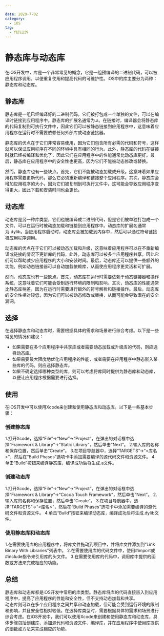 ```yaml
---
 
date: 2020-7-02
category:
  - iOS
tag:
  - 代码之外
---
```


# 静态库与动态库

在iOS开发中，库是一个非常常见的概念，它是一组预编译的二进制代码，可以被应用程序调用，以便重复使用和提高代码的可维护性。iOS中的库主要分为两种：静态库和动态库。

## 静态库

静态库是一组已经编译好的二进制代码，它们被打包成一个单独的文件，可以在编译时链接到应用程序中。静态库的扩展名通常为.a。在链接时，编译器会将静态库的代码复制到可执行文件中，因此它们可以被静态链接到应用程序中，这意味着应用程序在运行时不需要依赖任何外部库或动态链接器。<br>

静态库的优点在于它们非常容易使用，因为它们包含所有必需的代码和符号，这样就可以保证应用程序在不同的环境中具有相同的行为。此外，静态库的代码在链接时就已经被编译和优化了，因此它们在应用程序中的性能通常比动态库更好。最后，静态库在应用程序中的安全性也更高，因为它们不能被动态修改或替换。<br>

然而，静态库也有一些缺点。首先，它们不能被动态加载或升级，这意味着如果应用程序需要更新代码，那么它必须重新编译和链接整个应用程序。其次，静态库会增加应用程序的大小，因为它们被复制到可执行文件中，这可能会导致应用程序变得更大，因此下载和安装时间也会更长。

## 动态库

动态库是另一种库类型，它们也被编译成二进制代码，但是它们被单独打包成一个文件，可以在运行时被动态加载和链接到应用程序中。动态库的扩展名通常为.dylib。当应用程序启动时，动态库会被加载到内存中，然后可以通过符号链接被应用程序调用。<br>

动态库的优点在于它们可以被动态加载和升级，这意味着应用程序可以在不重新编译或链接的情况下更新库的代码。此外，动态库可以被多个应用程序共享，因此它们可以帮助减少应用程序的大小和安装时间。最后，动态库还可以提供一些额外的功能，例如动态链接器可以自动加载依赖库，从而使应用程序更灵活和可扩展。<br>

然而，动态库也有一些缺点。首先，动态库在运行时需要依赖于动态链接器和操作系统，这意味着它们可能会受到运行环境的限制和影响。其次，动态库的性能通常比静态库稍差，因为在运行时需要进行额外的符号解析和链接操作。最后，动态库的安全性相对较低，因为它们可以被动态修改或替换，从而可能会导致潜在的安全漏洞。

## 选择

在选择静态库和动态库时，需要根据具体的需求和场景进行综合考虑。以下是一些常见的情况和建议：

- 如果需要在多个应用程序中共享库或者需要动态加载或升级库的代码，则应选择动态库。
- 如果需要最大限度地优化应用程序的性能，或者需要在应用程序中静态嵌入某些库的代码，则应选择静态库。
- 如果不确定选择哪种类型的库，则可以考虑将库同时提供为静态库和动态库，以便让应用程序根据需要进行选择。


## 使用
在iOS开发中可以使用Xcode来创建和使用静态库和动态库。以下是一些基本步骤：

### 创建静态库
1.打开Xcode，选择“File”->“New”->“Project”，在弹出的对话框中选择“Framework & Library”->“Static Library”，然后单击“Next”。
2.输入库的名称和保存位置，然后单击“Create”。
3.在项目导航器中，选择“TARGETS”->“<库名>”，然后在“Build Phases”选项卡中添加需要编译的源代码文件和资源文件。
4.单击“Build”按钮来编译静态库，编译成功后将生成.a文件。

### 创建动态库
1.打开Xcode，选择“File”->“New”->“Project”，在弹出的对话框中选择“Framework & Library”->“Cocoa Touch Framework”，然后单击“Next”。
2.输入库的名称和保存位置，然后单击“Create”。
3.在项目导航器中，选择“TARGETS”->“<库名>”，然后在“Build Phases”选项卡中添加需要编译的源代码文件和资源文件。
4.单击“Build”按钮来编译动态库，编译成功后将生成.dylib文件。

### 使用静态库和动态库
1.在需要使用库的应用程序中，将库文件拖动到项目中，并将库文件添加到“Link Binary With Libraries”列表中。
2.在需要使用库的代码文件中，使用#import或#include指令来引用库的头文件。
3.在需要使用库的代码中，调用库中提供的函数或方法来完成相应的功能。

## 总结

静态库和动态库都是iOS开发中常用的库类型。静态库将库的代码直接嵌入到应用程序中，提高了应用程序的性能和安全性，但不支持动态加载和共享。<br>
动态库则可以在多个应用程序之间共享和动态加载，但可能会受到运行环境的限制和影响，并且安全性相对较低。在选择库类型时，需要根据具体的需求和场景进行综合考虑。在iOS开发中，我们可以使用Xcode来创建和使用静态库和动态库，具体步骤包括创建库、添加源代码和资源文件、编译库，并在应用程序中使用库提供的函数或方法来完成相应的功能。